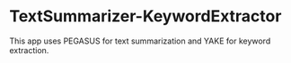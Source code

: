 # TextSummarizer-KeywordExtractor
This app uses PEGASUS for text summarization and YAKE for keyword extraction.
